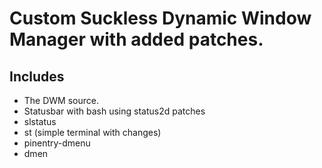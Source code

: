 # Custom Suckless Dynamic Window Manager with added patches.

## Includes
- The DWM source.
- Statusbar with bash using status2d patches
- slstatus
- st (simple terminal with changes)
- pinentry-dmenu
- dmen
